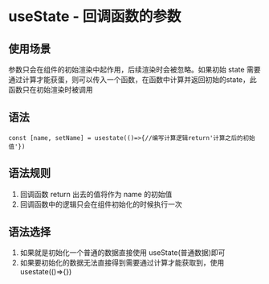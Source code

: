 # useState - 回调函数的参数

## 使用场景

参数只会在组件的初始渲染中起作用，后续渲染时会被忽略。如果初始 state 需要通过计算才能获蛋，则可以传入一个函数，在函数中计算并返回初始的state，此函数只在初始渲染时被调用

## 语法

    const [name, setName] = usestate(()=>{//编写计算逻辑return'计算之后的初始值'})

## 语法规则

1. 回调函数 return 出去的值将作为 name 的初始值
2. 回调函数中的逻辑只会在组件初始化的时候执行一次

## 语法选择

1. 如果就是初始化一个普通的数据直接使用 useState(普通数据)即可
2. 如果要初始化的数据无法直接得到需要通过计算才能获取到，使用usestate(()=>{})